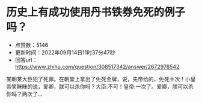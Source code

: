 # 历史上有成功使用丹书铁券免死的例子吗？
- 点赞数：5146
- 更新时间：2022年09月14日11时37分47秒
- 回答url：https://www.zhihu.com/question/308517342/answer/2672978542
<body>
 <p data-pid="q2xc_SZd">某朝某大臣犯了死罪。在朝堂上拿出了免死金牌，说，先帝给的，免死十次！小皇帝笑眯眯的说，爱卿，朕可以杀你吗？大臣:不可！皇帝:一次了。爱卿，朕可以杀你吗？两次了…</p>
</body>